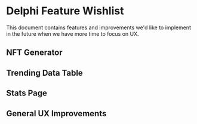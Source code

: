 # Delphi Feature Wishlist

This document contains features and improvements we'd like to implement in the future when we have more time to focus on UX.

## NFT Generator

## Trending Data Table 
## Stats Page

## General UX Improvements
